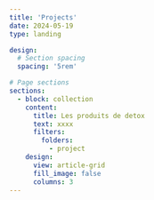 ```yaml
---
title: 'Projects'
date: 2024-05-19
type: landing

design:
  # Section spacing
  spacing: '5rem'

# Page sections
sections:
  - block: collection
    content:
      title: Les produits de detox
      text: xxxx
      filters:
        folders:
          - project
    design:
      view: article-grid
      fill_image: false
      columns: 3
---
```

